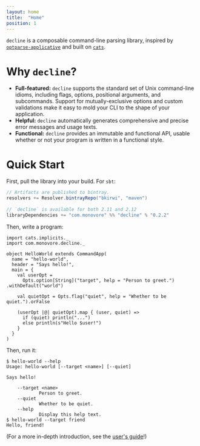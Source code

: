 ```yaml
---
layout: home
title:  "Home"
position: 1
---
```


`decline` is a composable command-line parsing library,
inspired by [`optparse-applicative`][optparse]
and built on [`cats`][cats].

# Why `decline`?

- **Full-featured:**
  `decline` supports the standard set of Unix command-line idioms,
  including flags, options, positional arguments, and subcommands.
  Support for mutually-exclusive options and custom validations
  make it easy to mold your CLI to the shape of your application.
- **Helpful:**
  `decline` automatically generates
   comprehensive and precise error messages and usage texts.
- **Functional:**
  `decline` provides an immutable and functional API,
  usable whether or not your program is written in a functional style.

# Quick Start

First, pull the library into your build. For `sbt`:

```scala
// Artifacts are published to bintray.
resolvers += Resolver.bintrayRepo("bkirwi", "maven")
 
// `decline` is available for both 2.11 and 2.12
libraryDependencies += "com.monovore" %% "decline" % "0.2.2"
```

Then, write a program:

```tut:silent
import cats.implicits._
import com.monovore.decline._

object HelloWorld extends CommandApp(
  name = "hello-world",
  header = "Says hello!",
  main = {
    val userOpt = 
      Opts.option[String]("target", help = "Person to greet.") .withDefault("world")
    
    val quietOpt = Opts.flag("quiet", help = "Whether to be quiet.").orFalse

    (userOpt |@| quietOpt).map { (user, quiet) => 
      if (quiet) println("...")
      else println(s"Hello $user!")
    }
  }
)
```

Then, run it:

```
$ hello-world --help
Usage: hello-world [--target <name>] [--quiet]

Says hello!

    --target <name>
            Person to greet.
    --quiet
            Whether to be quiet.
    --help
            Display this help text.
$ hello-world --target friend
Hello, friend!
```

(For a more in-depth introduction, see the [user's guide](usage.html)!)

[optparse]: https://github.com/pcapriotti/optparse-applicative
[cats]: https://github.com/typelevel/cats
